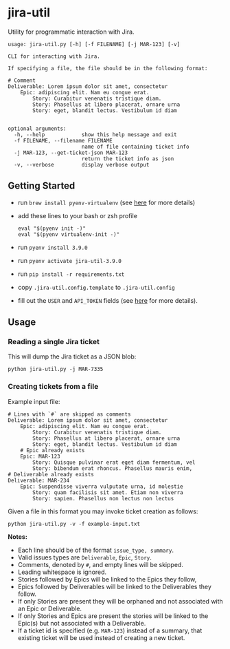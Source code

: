 # jira-util

Utility for programmatic interaction with Jira.

```
usage: jira-util.py [-h] [-f FILENAME] [-j MAR-123] [-v]

CLI for interacting with Jira.

If specifying a file, the file should be in the following format:

# Comment
Deliverable: Lorem ipsum dolor sit amet, consectetur
    Epic: adipiscing elit. Nam eu congue erat.
        Story: Curabitur venenatis tristique diam.
        Story: Phasellus at libero placerat, ornare urna
        Story: eget, blandit lectus. Vestibulum id diam
        

optional arguments:
  -h, --help            show this help message and exit
  -f FILENAME, --filename FILENAME
                        name of file containing ticket info
  -j MAR-123, --get-ticket-json MAR-123
                        return the ticket info as json
  -v, --verbose         display verbose output
```

## Getting Started

* run `brew install pyenv-virtualenv` (see [here](https://github.com/pyenv/pyenv-virtualenv#installing-with-homebrew-for-macos-users) for more details)
* add these lines to your bash or zsh profile

  ```
  eval "$(pyenv init -)"
  eval "$(pyenv virtualenv-init -)"
  ```

* run `pyenv install 3.9.0`
* run `pyenv activate jira-util-3.9.0`
* run `pip install -r requirements.txt`
* copy `.jira-util.config.template` to `.jira-util.config`
* fill out the `USER` and `API_TOKEN` fields (see [here](https://support.atlassian.com/atlassian-account/docs/manage-api-tokens-for-your-atlassian-account/) for more details).

## Usage

### Reading a single Jira ticket

This will dump the Jira ticket as a JSON blob:

```
python jira-util.py -j MAR-7335
```

### Creating tickets from a file

Example input file:

```
# Lines with `#` are skipped as comments
Deliverable: Lorem ipsum dolor sit amet, consectetur
	Epic: adipiscing elit. Nam eu congue erat.
		Story: Curabitur venenatis tristique diam.
		Story: Phasellus at libero placerat, ornare urna
		Story: eget, blandit lectus. Vestibulum id diam
	# Epic already exists
	Epic: MAR-123
		Story: Quisque pulvinar erat eget diam fermentum, vel
		Story: bibendum erat rhoncus. Phasellus mauris enim,
# Deliverable already exists
Deliverable: MAR-234
	Epic: Suspendisse viverra vulputate urna, id molestie
		Story: quam facilisis sit amet. Etiam non viverra
		Story: sapien. Phasellus non lectus non lectus

```

Given a file in this format you may invoke ticket creation as follows:

```
python jira-util.py -v -f example-input.txt 
```

**Notes:**

 - Each line should be of the format `issue_type, summary`.
 - Valid issues types are `Deliverable`, `Epic`, `Story`.
 - Comments, denoted by `#`, and empty lines will be skipped.
 - Leading whitespace is ignored.
 - Stories followed by Epics will be linked to the Epics they follow,
 - Epics followed by Deliverables will be linked to the Deliverables they follow.
 - If only Stories are present they will be orphaned and not associated with an Epic or Deliverable.
 - If only Stories and Epics are present the stories will be linked to the Epic(s) but not associated with a Deliverable.
 - If a ticket id is specified (e.g. `MAR-123`) instead of a summary, that existing ticket will be used instead of creating a new ticket.